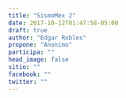 ```yaml
---
title: "SismoMex 2"
date: 2017-10-12T01:47:58-05:00
draft: true
author: "Edgar Robles"
propone: "Anonimo"
participa: ""
head_image: false
sitio: ""
facebook: ""
twitter: ""
---
```

